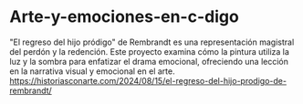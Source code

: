 # Arte-y-emociones-en-c-digo
"El regreso del hijo pródigo" de Rembrandt es una representación magistral del perdón y la redención. Este proyecto examina cómo la pintura utiliza la luz y la sombra para enfatizar el drama emocional, ofreciendo una lección en la narrativa visual y emocional en el arte.
https://historiasconarte.com/2024/08/15/el-regreso-del-hijo-prodigo-de-rembrandt/
